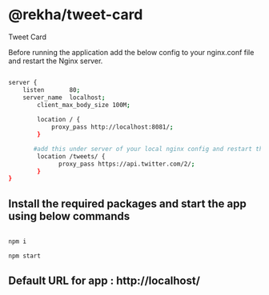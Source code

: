 @rekha/tweet-card
===============================================
Tweet Card

Before running the application add the below config to your nginx.conf file and restart the Nginx server.

```bash

server {
    listen       80;
    server_name  localhost;
        client_max_body_size 100M;
       
        location / {
            proxy_pass http://localhost:8081/;
        }

       #add this under server of your local nginx config and restart the nginx
        location /tweets/ {
              proxy_pass https://api.twitter.com/2/;
        }
}

```


## Install the required packages  and start the app using below commands

```bash

npm i

npm start

```


## Default URL for app : http://localhost/ 
